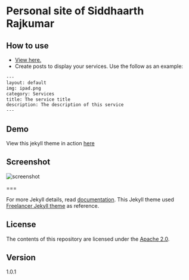 # Personal site of Siddhaarth Rajkumar

## How to use
 - [View here.](http:www.siddhaarth.com)
 - Create posts to display your services. Use the follow as an example:

```txt
---
layout: default
img: ipad.png
category: Services
title: The service title
description: The description of this service
---
```

## Demo
View this jekyll theme in action [here](https://swcool.github.io/landing-page-theme)

## Screenshot
![screenshot](https://raw.githubusercontent.com/swcool/landing-page-theme/master/img/screenshot.png)

===

For more Jekyll details, read [documentation](http://jekyllrb.com/).
This Jekyll theme used [Freelancer Jekyll theme](https://github.com/jeromelachaud/freelancer-theme/) as reference.

## License
The contents of this repository are licensed under the [Apache
2.0](http://www.apache.org/licenses/LICENSE-2.0.html).

## Version
1.0.1
